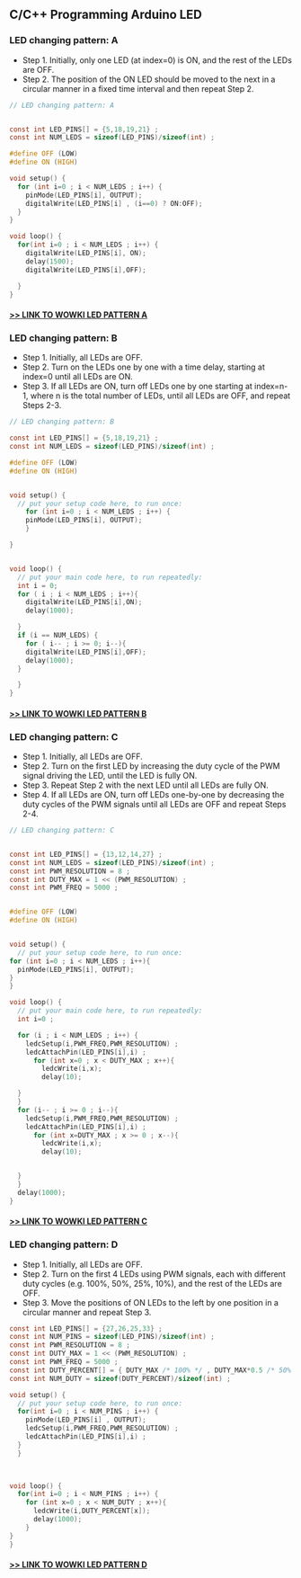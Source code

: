 ## C/C++ Programming Arduino LED

### LED changing pattern: A

- Step 1. Initially, only one LED (at index=0) is ON, and the rest of the LEDs are OFF.
- Step 2. The position of the ON LED should be moved to the next in a circular manner in a fixed time interval and then repeat Step 2.

```c
// LED changing pattern: A


const int LED_PINS[] = {5,18,19,21} ;
const int NUM_LEDS = sizeof(LED_PINS)/sizeof(int) ; 

#define OFF (LOW) 
#define ON (HIGH)

void setup() { 
  for (int i=0 ; i < NUM_LEDS ; i++) {
    pinMode(LED_PINS[i], OUTPUT);
    digitalWrite(LED_PINS[i] , (i==0) ? ON:OFF);
  }
}

void loop() {
  for(int i=0 ; i < NUM_LEDS ; i++) {
    digitalWrite(LED_PINS[i], ON);
    delay(1500);
    digitalWrite(LED_PINS[i],OFF);

  }
}
```

#### [>> LINK TO WOWKI LED PATTERN A ](https://wokwi.com/projects/342306307751019090)

### LED changing pattern: B

- Step 1. Initially, all LEDs are OFF.
- Step 2. Turn on the LEDs one by one with a time delay, starting at index=0 until all LEDs are ON.
- Step 3. If all LEDs are ON, turn off LEDs one by one starting at index=n-1,  where n is the total number of LEDs, until all LEDs are OFF, and repeat Steps 2-3.

```c
// LED changing pattern: B

const int LED_PINS[] = {5,18,19,21} ;
const int NUM_LEDS = sizeof(LED_PINS)/sizeof(int) ; 

#define OFF (LOW) 
#define ON (HIGH)


void setup() {
  // put your setup code here, to run once:
    for (int i=0 ; i < NUM_LEDS ; i++) {
    pinMode(LED_PINS[i], OUTPUT);
    }

}


void loop() {
  // put your main code here, to run repeatedly:
  int i = 0;
  for ( i ; i < NUM_LEDS ; i++){
    digitalWrite(LED_PINS[i],ON);
    delay(1000);

  }
  if (i == NUM_LEDS) {
    for ( i-- ; i >= 0; i--){
    digitalWrite(LED_PINS[i],OFF);
    delay(1000);
  }

  }
}
```

#### [>> LINK TO WOWKI LED PATTERN B ](https://wokwi.com/projects/342306546684789330)

### LED changing pattern: C

- Step 1. Initially, all LEDs are OFF.
- Step 2. Turn on the first LED by increasing the duty cycle of the PWM signal driving the LED, until the LED is fully ON.
- Step 3. Repeat Step 2 with the next LED until all LEDs are fully ON.
- Step 4. If all LEDs are ON, turn off LEDs one-by-one by decreasing the duty cycles of the PWM signals until all LEDs are OFF and repeat Steps 2-4.
```c
// LED changing pattern: C


const int LED_PINS[] = {13,12,14,27} ;
const int NUM_LEDS = sizeof(LED_PINS)/sizeof(int) ; 
const int PWM_RESOLUTION = 8 ;
const int DUTY_MAX = 1 << (PWM_RESOLUTION) ;
const int PWM_FREQ = 5000 ;


#define OFF (LOW) 
#define ON (HIGH)


void setup() {
  // put your setup code here, to run once:
for (int i=0 ; i < NUM_LEDS ; i++){
  pinMode(LED_PINS[i], OUTPUT);
}
}

void loop() {
  // put your main code here, to run repeatedly:  
  int i=0 ;

  for (i ; i < NUM_LEDS ; i++) {
    ledcSetup(i,PWM_FREQ,PWM_RESOLUTION) ;
    ledcAttachPin(LED_PINS[i],i) ;
      for (int x=0 ; x < DUTY_MAX ; x++){
        ledcWrite(i,x);
        delay(10);

  }
  }
  for (i-- ; i >= 0 ; i--){
    ledcSetup(i,PWM_FREQ,PWM_RESOLUTION) ;
    ledcAttachPin(LED_PINS[i],i) ;
      for (int x=DUTY_MAX ; x >= 0 ; x--){
        ledcWrite(i,x);
        delay(10);


  }
  }
  delay(1000);
}
```
#### [>> LINK TO WOWKI LED PATTERN C ](https://wokwi.com/projects/342308250134250066)

### LED changing pattern: D

- Step 1. Initially, all LEDs are OFF.
- Step 2. Turn on the first 4 LEDs using PWM signals, each with different duty cycles (e.g. 100%, 50%, 25%, 10%), and the rest of the LEDs are OFF.
- Step 3. Move the positions of ON LEDs to the left by one position in a circular manner and repeat Step 3.

```c
const int LED_PINS[] = {27,26,25,33} ;
const int NUM_PINS = sizeof(LED_PINS)/sizeof(int) ;
const int PWM_RESOLUTION = 8 ;
const int DUTY_MAX = 1 << (PWM_RESOLUTION) ;
const int PWM_FREQ = 5000 ;
const int DUTY_PERCENT[] = { DUTY_MAX /* 100% */ , DUTY_MAX*0.5 /* 50% */ , DUTY_MAX*0.25 /* 25% */, DUTY_MAX*0.1 /* 10% */ } ;
const int NUM_DUTY = sizeof(DUTY_PERCENT)/sizeof(int) ;

void setup() {
  // put your setup code here, to run once:
  for(int i=0 ; i < NUM_PINS ; i++) {
    pinMode(LED_PINS[i] , OUTPUT);
    ledcSetup(i,PWM_FREQ,PWM_RESOLUTION) ;
    ledcAttachPin(LED_PINS[i],i) ;
  }
  }
  


void loop() {
  for(int i=0 ; i < NUM_PINS ; i++) {
    for (int x=0 ; x < NUM_DUTY ; x++){
      ledcWrite(i,DUTY_PERCENT[x]);
      delay(1000);
    }
}
}

```

#### [>> LINK TO WOWKI LED PATTERN D ](https://wokwi.com/projects/342313318328828498)





